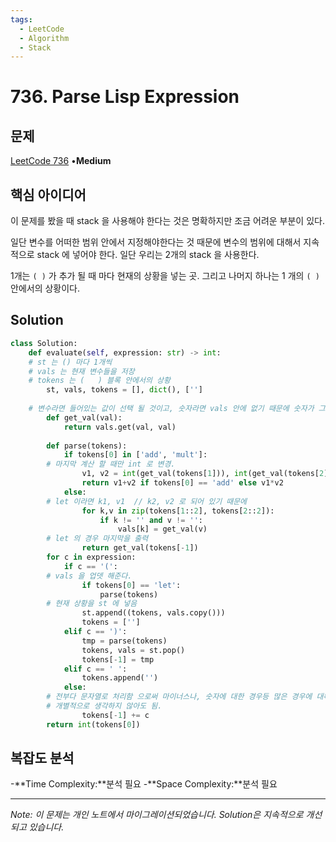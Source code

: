 ```yaml
---
tags:
  - LeetCode
  - Algorithm
  - Stack
---
```


# 736. Parse Lisp Expression

## 문제

[LeetCode 736](https://leetcode.com/problems/parse-lisp-expression/) •**Medium**

## 핵심 아이디어

이 문제를 봤을 때 stack 을 사용해야 한다는 것은 명확하지만 조금 어려운 부분이 있다.

일단 변수를 어떠한 범위 안에서 지정해야한다는 것 때문에 변수의 범위에 대해서 지속적으로 stack 에 넣어야 한다. 일단 우리는 2개의 stack 을 사용한다.

1개는 `( )` 가 추가 될 때 마다 현재의 상황을 넣는 곳. 그리고 나머지 하나는 1 개의 `( )` 안에서의 상황이다.

## Solution

```python
class Solution:
    def evaluate(self, expression: str) -> int:
    # st 는 () 마다 1개씩
    # vals 는 현재 변수들을 저장
    # tokens 는 (   ) 블록 안에서의 상황
        st, vals, tokens = [], dict(), ['']
        
    # 변수라면 들어있는 값이 선택 될 것이고, 숫자라면 vals 안에 없기 때문에 숫자가 그대로 나옴
        def get_val(val):
            return vals.get(val, val)
        
        def parse(tokens):
            if tokens[0] in ['add', 'mult']:
        # 마지막 계산 할 때만 int 로 변경.
                v1, v2 = int(get_val(tokens[1])), int(get_val(tokens[2]))
                return v1+v2 if tokens[0] == 'add' else v1*v2
            else:
        # let 이라면 k1, v1  // k2, v2 로 되어 있기 때문에 
                for k,v in zip(tokens[1::2], tokens[2::2]):
                    if k != '' and v != '':
                        vals[k] = get_val(v)
        # let 의 경우 마지막을 출력
                return get_val(tokens[-1])
        for c in expression:
            if c == '(':
        # vals 을 업뎃 해준다.
                if tokens[0] == 'let':
                    parse(tokens)
        # 현재 상황을 st 에 넣음
                st.append((tokens, vals.copy()))
                tokens = ['']
            elif c == ')':
                tmp = parse(tokens)
                tokens, vals = st.pop()
                tokens[-1] = tmp
            elif c == ' ':
                tokens.append('')
            else:
        # 전부다 문자열로 처리함 으로써 마이너스나, 숫자에 대한 경우등 많은 경우에 대해서
        # 개별적으로 생각하지 않아도 됨.
                tokens[-1] += c
        return int(tokens[0])
```

## 복잡도 분석

-**Time Complexity:**분석 필요
-**Space Complexity:**분석 필요

---

*Note: 이 문제는 개인 노트에서 마이그레이션되었습니다. Solution은 지속적으로 개선되고 있습니다.*
